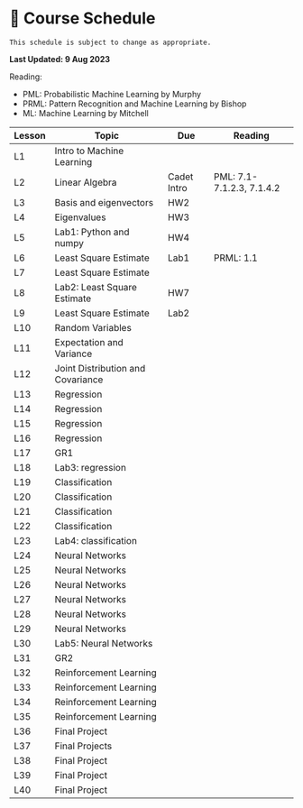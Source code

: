 # 📆 Course Schedule

```{note}
This schedule is subject to change as appropriate.
```
**Last Updated: 9 Aug 2023**

Reading: 
- PML: Probabilistic Machine Learning by Murphy
- PRML: Pattern Recognition and Machine Learning by Bishop 
- ML: Machine Learning by Mitchell

**Lesson**|  **Topic**                        | **Due**            | **Reading**
----------|-----------------------------------|--------------------|-----------------
 L1       | Intro to Machine Learning         |                    |           
 L2       | Linear Algebra                    | Cadet Intro        | PML: 7.1-7.1.2.3, 7.1.4.2 
 L3       | Basis and eigenvectors            | HW2                |           
 L4       | Eigenvalues                       | HW3                |           
 L5       | Lab1: Python and numpy            | HW4                |           
 L6       | Least Square Estimate             | Lab1               | PRML: 1.1          
 L7       | Least Square Estimate             |                    |           
 L8       | Lab2: Least Square Estimate       | HW7                |           
 L9       | Least Square Estimate             | Lab2               |           
 L10      | Random Variables                  |                    |    
 L11      | Expectation and Variance          |                    |    
 L12      | Joint Distribution and Covariance |                    |    
 L13      | Regression                        |                    |    
 L14      | Regression                        |                    |    
 L15      | Regression                        |                    |    
 L16      | Regression                        |                    |    
 L17      | GR1                               |                    |    
 L18      | Lab3: regression                  |                    |    
 L19      | Classification                    |                |    
 L20      | Classification                    |                |    
 L21      | Classification                    |                |    
 L22      | Classification                    |                |    
 L23      | Lab4: classification              |                |    
 L24      | Neural Networks                   |                |    
 L25      | Neural Networks                   |                |    
 L26      | Neural Networks                   |                |    
 L27      | Neural Networks                   |                |    
 L28      | Neural Networks                   |                |    
 L29      | Neural Networks                   |                |   
 L30      | Lab5: Neural Networks             |                |
 L31      | GR2                               |                |
 L32      | Reinforcement Learning            |                |
 L33      | Reinforcement Learning            |                |
 L34      | Reinforcement Learning            |                |
 L35      | Reinforcement Learning            |                |
 L36      | Final Project                     |                |
 L37      | Final Projects                    |                |
 L38      | Final Project                     |                |
 L39      | Final Project                     |                |
 L40      | Final Project                     |                |
